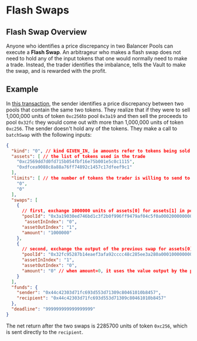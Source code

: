# Flash Swaps

## Flash Swap Overview

Anyone who identifies a price discrepancy in two Balancer Pools can execute a **Flash Swap**. An arbitrageur who makes a flash swap does not need to hold any of the input tokens that one would normally need to make a trade. Instead, the trader identifies the imbalance, tells the Vault to make the swap, and is rewarded with the profit.

## Example

In [this transaction](https://dashboard.tenderly.co/tx/kovan/0x3afd88c42a8bd1ff696c38f4232da3b872a783660d54417db8c3e33f6ab957a4), the sender identifies a price discrepancy between two pools that contain the same two tokens. They realize that if they were to sell 1,000,000 units of token `0xc256`to pool `0x3a19` and then sell the proceeds to pool `0x32fc` they would come out with more than 1,000,000 units of token `0xc256`. The sender doesn't hold any of the tokens. They make a call to `batchSwap` with the following inputs:

```json
{
  "kind": "0", // kind GIVEN_IN, ie amounts refer to tokens being sold to the pool
  "assets": [ // the list of tokens used in the trade
    "0xc2569dd7d0fd715b054fbf16e75b001e5c0c1115",
    "0xdfcea9088c8a88a76ff74892c1457c17dfeef9c1"
  ],
  "limits": [ // the number of tokens the trader is willing to send to the vault
    "0",
    "0"
  ],
  "swaps": [
    {
      // first, exchange 1000000 units of assets[0] for assets[1] in pool 0x3a19
      "poolId": "0x3a19030ed746bd1c3f2b0f996ff9479af04c5f0a000200000000000000000004",
       "assetInIndex": "0",  
      "assetOutIndex": "1",
      "amount": "1000000"
    },
    {
      // second, exchange the output of the previous swap for assets[0] in pool 0x32fc
      "poolId": "0x32fc95287b14eaef3afa92cccc48c285ee3a280a000100000000000000000005",
      "assetInIndex": "1",
      "assetOutIndex": "0",
      "amount": "0" // when amount=0, it uses the value output by the previous swap
    }
  ],
  "funds": {
    "sender": "0x44c42303d71fc693d553d71309c80461010b8457",
    "recipient": "0x44c42303d71fc693d553d71309c80461010b8457"
  },
  "deadline": "999999999999999999"
}
```

The net return after the two swaps is 2285700 units of token `0xc256`, which is sent directly to the `recipient`.
